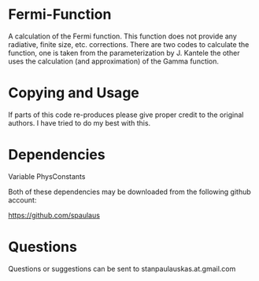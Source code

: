 Fermi-Function
==============

A calculation of the Fermi function. This function does not provide any 
radiative, finite size, etc. corrections. There are two codes to 
calculate the function, one is taken from the parameterization by J. Kantele
the other uses the calculation (and approximation) of the Gamma function.

Copying and Usage
=================
If parts of this code re-produces please give proper credit to the original 
authors. I have tried to do my best with this.


Dependencies
============

Variable
PhysConstants

Both of these dependencies may be downloaded from the following github account:

https://github.com/spaulaus


Questions
=============
Questions or suggestions can be sent to stanpaulauskas.at.gmail.com